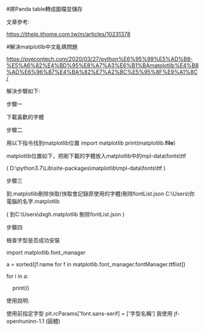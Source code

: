  #將Panda table轉成圖檔並儲存

文章參考:

https://ithelp.ithome.com.tw/m/articles/10231378 



#解決matplotlib中文亂碼問題
  
https://pyecontech.com/2020/03/27/python%E6%95%99%E5%AD%B8-%E5%A6%82%E4%BD%95%E8%A7%A3%E6%B1%BAmatplotlib%E4%B8%AD%E6%96%87%E4%BA%82%E7%A2%BC%E5%95%8F%E9%A1%8C/


解決步驟如下:


步驟一 

下載喜歡的字體



步驟二 

用以下指令找到matplotlib位置
import matplotlib
print(matplotlib.__file__)

matplotlib位置如下，把剛下載的字體放入matplotlib中的mpl-data\fonts\ttf

( D:\python3.7\Lib\site-packages\matplotlib\mpl-data\fonts\ttf )



步驟三 

到\.matplotlib刪除快取(快取會記錄原使用的字體)刪除fontList.json
 C:\Users\你電腦的名字\.matplotlib
 
( 到C:\Users\dxgh\.matplotlib 刪除fontList.json )



步驟四

檢查字型是否成功安裝

import matplotlib.font_manager 

a = sorted([f.name for f in matplotlib.font_manager.fontManager.ttflist])

for i in a:

    print(i)



使用說明:

使用前指定字型
plt.rcParams['font.sans-serif] = ['字型名稱']
我使用 jf-openhuninn-1.1 (圓體)
